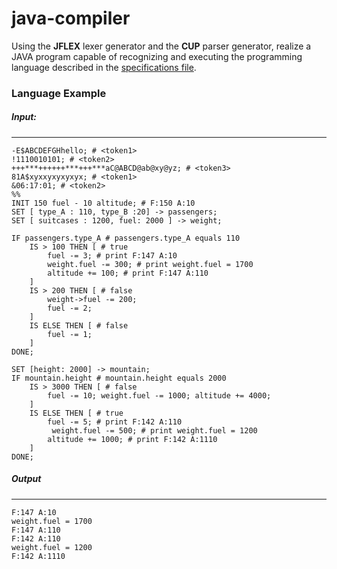 # java-compiler
Using the **JFLEX** lexer generator and the **CUP** parser generator, realize a JAVA program capable of recognizing
and executing the programming language described in the [specifications file](../master/language_specifications.md).

### Language Example

##### Input:
_____________________________________________________________
~~~~
-E$ABCDEFGHhello; # <token1>
!1110010101; # <token2>
+++***++++++***+++***aC@ABCD@ab@xy@yz; # <token3>
81A$xyxxyxyxyxyx; # <token1>
&06:17:01; # <token2>
%%
INIT 150 fuel - 10 altitude; # F:150 A:10
SET [ type_A : 110, type_B :20] -> passengers;
SET [ suitcases : 1200, fuel: 2000 ] -> weight;

IF passengers.type_A # passengers.type_A equals 110
    IS > 100 THEN [ # true
        fuel -= 3; # print F:147 A:10
        weight.fuel -= 300; # print weight.fuel = 1700
        altitude += 100; # print F:147 A:110
    ]
    IS > 200 THEN [ # false
        weight->fuel -= 200;
        fuel -= 2;
    ]
    IS ELSE THEN [ # false
        fuel -= 1;
    ]
DONE;

SET [height: 2000] -> mountain;
IF mountain.height # mountain.height equals 2000
    IS > 3000 THEN [ # false
        fuel -= 10; weight.fuel -= 1000; altitude += 4000;
    ]
    IS ELSE THEN [ # true
        fuel -= 5; # print F:142 A:110
         weight.fuel -= 500; # print weight.fuel = 1200
        altitude += 1000; # print F:142 A:1110
    ]
DONE;
~~~~

##### Output
_____________________________________________________________
~~~~
F:147 A:10
weight.fuel = 1700
F:147 A:110
F:142 A:110
weight.fuel = 1200
F:142 A:1110
~~~~
